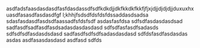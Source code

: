 asdfadsfaasdasdasdfasfdasdassdfsdfkdkdjjdkfkkdkfkkfjfjxjdjjdjdjdjjduxuxhxuasdfasasdfasdasdfgf l;khhjfsdsdfdsfdsfdssaddasdsadsa
sdasfasdasdfasdsdfaassadfsfdsfsdf
asdasfasfdsa
sdfsdfasdasdasdsad
sadfasdfsadfasdfasdsadasdasdasdasd
sdfsdfasfasdfsadasds
sdfsdfsdfasdasdsdasd
sadfasdfsdfsdfsadasdasdasd
sdfdsfasdfasdasdas
asdas
asdfasasdasdasd
asdfasd
sdfds
